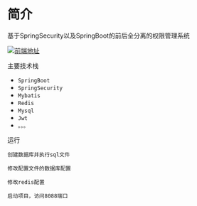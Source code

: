 # 简介

基于SpringSecurity以及SpringBoot的前后全分离的权限管理系统

<a href="https://github.com/a1742861031/my-springsecurity-admin">
<img src="https://img.shields.io/badge/%E5%89%8D%E7%AB%AF%E5%9C%B0%E5%9D%80-my--springsecurity--admin-brightgreen" alt="前端地址">
 </a>

主要技术栈

- `SpringBoot`
- `SpringSecurity`
- `Mybatis`
- `Redis`
- `Mysql`
- `Jwt`
- `。。。`

运行

```
创建数据库并执行sql文件

修改配置文件的数据库配置

修改redis配置

启动项目，访问8088端口
```

